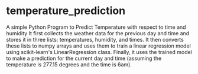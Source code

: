 # temperature_prediction
A simple Python Program to Predict Temperature with respect to time and humidity
 It first collects the weather data for the previous day and time and stores it in three lists: temperatures, humidity, and times. It then converts these lists to numpy arrays and uses them to train a linear regression model using scikit-learn's LinearRegression class. Finally, it uses the trained model to make a prediction for the current day and time (assuming the temperature is 277.15 degrees and the time is 6am).


